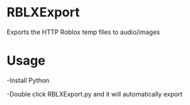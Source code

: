 # RBLXExport
Exports the HTTP Roblox temp files to audio/images

# Usage
-Install Python

-Double click RBLXExport.py and it will automatically export
